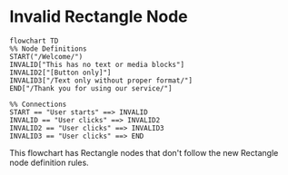 # Invalid Rectangle Node

```mermaid
flowchart TD
%% Node Definitions
START("/Welcome/")
INVALID["This has no text or media blocks"]
INVALID2["[Button only]"]
INVALID3["/Text only without proper format/"]
END["/Thank you for using our service/"]

%% Connections
START == "User starts" ==> INVALID
INVALID == "User clicks" ==> INVALID2
INVALID2 == "User clicks" ==> INVALID3
INVALID3 == "User clicks" ==> END
```

This flowchart has Rectangle nodes that don't follow the new Rectangle node definition rules. 